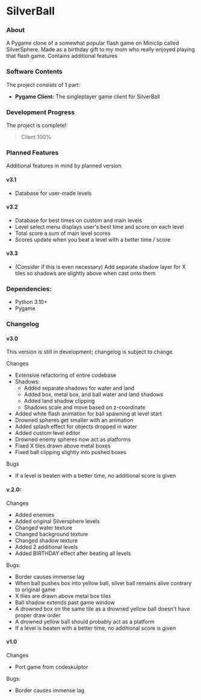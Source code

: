 # SilverBall

### About
A Pygame clone of a somewhat popular flash game on Miniclip called SilverSphere. Made as a birthday gift to my mom who really enjoyed playing that flash game. Contains additional features

### Software Contents
The project consists of 1 part:
- **Pygame Client:** The singleplayer game client for SilverBall

### Development Progress
The project is complete!:
> Client 100%

### Planned Features
Additional features in mind by planned version

#### v3.1
- Database for user-made levels
#### v3.2
- Database for best times on custom and main levels
- Level select menu displays user's best time and score on each level
- Total score a sum of main level scores
- Scores update when you beat a level with a better time / score
#### v3.3
- (Consider if this is even necessary) Add separate shadow layer for X 
tiles so shadows are slightly above when cast onto them

### Dependencies:
- Python 3.10+
- Pygame

### Changelog

#### v3.0
This version is still in development; changelog is subject to change.

Changes
- Extensive refactoring of entire codebase
- Shadows:
  - Added separate shadows for water and land
  - Added box, metal box, and ball water and land shadows
  - Added land shadow clipping
  - Shadows scale and move based on z-coordinate
- Added white flash animation for ball spawning at level start
- Drowned spheres get smaller with an animation
- Added splash effect for objects dropped in water
- Added custom level editor
- Drowned enemy spheres now act as platforms
- Fixed X tiles drawn above metal boxes
- Fixed ball clipping slightly into pushed boxes

Bugs
- If a level is beaten with a better time, no additional score is given

#### v.2.0:
Changes
- Added enemies
- Added original Silversphere levels
- Changed water texture
- Changed background texture
- Changed shadow texture
- Added 2 additional levels
- Added BIRTHDAY effect after beating all levels

Bugs:
- Border causes immense lag
- When ball pushes box into yellow ball, silver ball remains alive contrary to original game
- X tiles are drawn above metal box tiles 
- Ball shadow extends past game window
- A drowned box on the same tile as a drowned yellow ball doesn't have proper draw order
- A drowned yellow ball should probably act as a platform
- If a level is beaten with a better time, no additional score is given

#### v1.0
Changes
- Port game from codeskulptor

Bugs:
- Border causes immense lag
